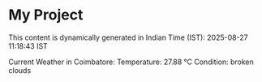 # My Project

This content is dynamically generated in Indian Time (IST): 2025-08-27 11:18:43 IST


Current Weather in Coimbatore:
Temperature: 27.88 °C
Condition: broken clouds

